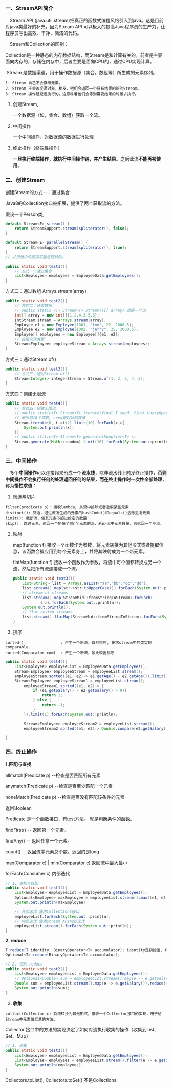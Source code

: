 ### 一、StreamAPI简介

　Stream API (java.util.stream)把真正的函数式编程风格引入到java。这是目前对java类最好的补充，因为Stream API 可以极大的提高Java程序员的生产力，让程序员写出高效、干净、简洁的代码。	

　Stream和Collection的区别：

​	Collection是一种静态的内存数据结构，而Stream是和计算有关的。前者是主要面向内存的，存储在内存中，后者主要是面向CPU的，通过CPU实现计算。

​	Stream 是数据渠道，用于操作数据源（集合，数组等）所生成的元素序列。

```text
1. Stream 自己不会存储元素。
2. Stream 不会改变源对象。相反，他们会返回一个持有结果的新的Stream。
3. Stream 操作是延迟执行的。这意味着他们会等到需要结果的时候才执行。
```

1. 创建Stream,

   一个数据源（如，集合、数组）获取一个流。

2. 中间操作

   一个中间操作，对数据源的数据进行处理

3. 终止操作（终端性操作）

   **一旦执行终端操作，就执行中间操作链，并产生结果**。之后此流**不能再被使用**。

### 二、创建Stream

创建Stream的方式一：通过集合

Java8的Collection接口被拓展，提供了两个获取流的方法。

假设一个Person类,

```java
default Stream<E> stream() {
    return StreamSupport.stream(spliterator(), false);
}

default Stream<E> parallelStream() {
    return StreamSupport.stream(spliterator(), true);
}
// 并行流中的顺序可能是随机的。
```

```java
public static void test1(){
    // 方式一：通过集合
    List<Employee> employees = EmployeeData.getEmployees();
}
```

方式二：通过数组 Arrays.stream(array)

```java
public static void test2(){
    // 方式二：通过数组
    // public static <T> Stream<T> stream(T[] array) 返回一个流
    int[] array = new int[]{1,2,4,3,5,6};
    IntStream stream = Arrays.stream(array);
    Employee e1 = new Employee(1001, "tom", 22, 2000.5);
    Employee e2 = new Employee(1002, "jerry", 25, 3000.5);
    Employee[] employees = new Employee[]{e1, e2};
    // 自定义流类型
    Stream<Employee> employeeStream = Arrays.stream(employees);
}
```

方式三：通过Stream.of()

```java
public static void test3(){
    // 方式三：通过Stream.of()
    Stream<Integer> integerStream = Stream.of(1, 2, 3, 4, 5);
}
```

方式四：创建无限流

```java
public static void test4(){
    // 方式四：创建无限流
    // public static<T> Stream<T> iterate(final T seed, final UnaryOperator<T> f)
    // 遍历前10个偶数, seed是起始的数值
    Stream.iterate(0, t->t+2).limit(10).forEach(x->{
        System.out.println(x);
    });
    // public static<T> Stream<T> generate(Supplier<T> s)
    Stream.generate(Math::random).limit(10).forEach(System.out::println);
}
```

### 三、中间操作

　多个**中间操作**可以连接起来形成一个**流水线**，除非流水线上触发终止操作，**否则中间操作不会执行任何的处理返回任何的结果，而在终止操作时一次性全部处理**，称为**惰性求值**：

1. 筛选与切片

```
filter(predicate p): 接收lambda, 从流中排除或者选取某些元素
distinct(): 筛选，通过流所生成的元素的hashCode()和equals()去除重复元素
limit(): 截断流，使其元素不超过给定的数量
skip(): 跳过元素，返回一个扔掉了前n个元素的流，若n>流中元素数量，则返回一个空流。
```

 2. 映射

    map(function f) 接收一个函数作为参数，将元素转换为其他形式或者提取信息，该函数会被应用到每个元素身上，并将其映射成为一个新元素。

    flatMap(function f) 接收一个函数作为参数，将流中每个值都转换成另一个流，然后把所有流连接成一个流。

    ```java
    public static void test3(){
        List<String> list = Arrays.asList("aa","bb","cc","dd");
        list.stream().map(str->str.toUpperCase()).forEach(System.out::println);
        // stream of streams
        list.stream().map(StreamMid::fromStringToStream).forEach(
                s->s.forEach(System.out::println));
        System.out.println();
        // flat nested streams
        list.stream().flatMap(StreamMid::fromStringToStream).forEach(System.out::println);
    }
    ```

 3. 排序

```
sorted()                : 产生一个新流，自然排序, 要求stream中的类实现comparable.
sorted(Comparator com)  : 产生一个新流，按比较器排序
```

```java
public static void test4(){
    List<Employee> employeeList = EmployeeData.getEmployees();
    Stream<Employee> employeeStream = employeeList.stream();
    employeeStream.sorted((e1, e2)-> e1.getAge() - e2.getAge()).limit(1).forEach(System.out::println);
    Stream<Employee> employeeStream1 = employeeList.stream();
        employeeStream1.sorted((e1, e2)-> {
            if (e1.getSalary() - e2.getSalary() > 0){
                return 1;
            } else {
                return -1;
            }
        }).limit(1).forEach(System.out::println);

        Stream<Employee> employeeStream2 = employeeList.stream();
        employeeStream2.sorted((e1, e2)-> Double.compare(e2.getSalary(),e1.getSalary())).limit(1).forEach(System.out::println);

}
```

### 四、终止操作

**1.匹配与查找**

allmatch(Predicate p) --检查是否匹配所有元素

anymatch(Predicate p) --检查是否至少匹配一个元素

noneMatch(Predicate p) --检查是否没有匹配该条件的元素

 返回Boolean

Predicate 是一个函数接口，有test方法。 就是判断条件的函数。

findFirst() -- 返回第一个元素。

findAny() -- 返回任意一个元素。

count() -- 返回流中元素总个数。返回的是long

max(Comparator c) | min(Comparator c) 返回流中最大最小

forEach(Consumer c) 内部迭代

```java
// 1. 查找与匹配
public static void test1(){
    List<Employee> employeeList = EmployeeData.getEmployees();
    Optional<Employee> maxEmployee = employeeList.stream().max((e1, e2) -> Double.compare(e1.getSalary(), e2.getSalary()));
    System.out.println(maxEmployee);

    // 外部迭代 使用Collections接口
    employeeList.forEach(System.out::println);
    // 内部迭代 使用Stream API内部迭代
    employeeList.stream().forEach(System.out::println);
}
```

**2. reduce**

```java
T reduce(T identity, BinaryOperator<T> accumulator); identity是初始值, 将stream里值加到一起
Optional<T> reduce(BinaryOperator<T> accumulator);
```

```java
// 2. 归约 reduce
public static void test2(){
    List<Employee> employeeList = EmployeeData.getEmployees();
    // Optional<Double> sum = employeeList.stream().map(e -> e.getSalary()).reduce(Double::sum);
    Double sum = employeeList.stream().map(e -> e.getSalary()).reduce((double) 100000, (s1, s2) -> s1 + s2);
    System.out.println(sum);
}
```

3. **收集**

```
collect(Collector c) 将流转换为其他形式，接收一个Collector接口的实现，用于给Stream中元素做汇总的方法。
```

Collector 接口中的方法的实现决定了如何对流执行收集的操作（收集到List、Set、Map）

```java
// 3. 收集
public static void test3(){
    List<Employee> employeeList = EmployeeData.getEmployees();
    List<Employee> employees = employeeList.stream().filter(e -> e.getSalary() > 6000).collect(Collectors.toList());
    System.out.println(employees);
}
```

Collectors.toList(), Collectors.toSet() 不是Collections.